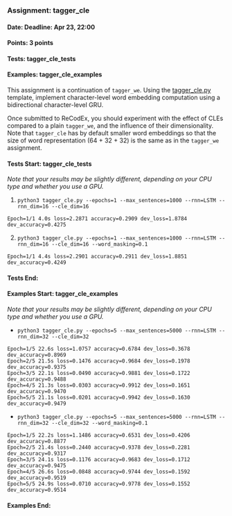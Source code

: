 ### Assignment: tagger_cle
#### Date: Deadline: Apr 23, 22:00
#### Points: 3 points
#### Tests: tagger_cle_tests
#### Examples: tagger_cle_examples

This assignment is a continuation of `tagger_we`. Using the
[tagger_cle.py](https://github.com/ufal/npfl138/tree/past-2324/labs/08/tagger_cle.py)
template, implement character-level word embedding computation using
a bidirectional character-level GRU.

Once submitted to ReCodEx, you should experiment with the effect of CLEs
compared to a plain `tagger_we`, and the influence of their dimensionality. Note
that `tagger_cle` has by default smaller word embeddings so that the size
of word representation (64 + 32 + 32) is the same as in the `tagger_we` assignment.

#### Tests Start: tagger_cle_tests
_Note that your results may be slightly different, depending on your CPU type and whether you use a GPU._

1. `python3 tagger_cle.py --epochs=1 --max_sentences=1000 --rnn=LSTM --rnn_dim=16 --cle_dim=16`
```
Epoch=1/1 4.0s loss=2.2871 accuracy=0.2909 dev_loss=1.8784 dev_accuracy=0.4275
```

2. `python3 tagger_cle.py --epochs=1 --max_sentences=1000 --rnn=LSTM --rnn_dim=16 --cle_dim=16 --word_masking=0.1`
```
Epoch=1/1 4.4s loss=2.2901 accuracy=0.2911 dev_loss=1.8851 dev_accuracy=0.4249
```
#### Tests End:
#### Examples Start: tagger_cle_examples
_Note that your results may be slightly different, depending on your CPU type and whether you use a GPU._

- `python3 tagger_cle.py --epochs=5 --max_sentences=5000 --rnn=LSTM --rnn_dim=32 --cle_dim=32`
```
Epoch=1/5 22.6s loss=1.0757 accuracy=0.6784 dev_loss=0.3678 dev_accuracy=0.8969
Epoch=2/5 21.5s loss=0.1476 accuracy=0.9684 dev_loss=0.1978 dev_accuracy=0.9375
Epoch=3/5 22.1s loss=0.0490 accuracy=0.9881 dev_loss=0.1722 dev_accuracy=0.9488
Epoch=4/5 21.3s loss=0.0303 accuracy=0.9912 dev_loss=0.1651 dev_accuracy=0.9470
Epoch=5/5 21.1s loss=0.0201 accuracy=0.9942 dev_loss=0.1630 dev_accuracy=0.9479
```

- `python3 tagger_cle.py --epochs=5 --max_sentences=5000 --rnn=LSTM --rnn_dim=32 --cle_dim=32 --word_masking=0.1`
```
Epoch=1/5 22.2s loss=1.1486 accuracy=0.6531 dev_loss=0.4206 dev_accuracy=0.8877
Epoch=2/5 21.4s loss=0.2440 accuracy=0.9378 dev_loss=0.2281 dev_accuracy=0.9317
Epoch=3/5 24.1s loss=0.1176 accuracy=0.9683 dev_loss=0.1712 dev_accuracy=0.9475
Epoch=4/5 26.6s loss=0.0848 accuracy=0.9744 dev_loss=0.1592 dev_accuracy=0.9519
Epoch=5/5 24.9s loss=0.0710 accuracy=0.9778 dev_loss=0.1552 dev_accuracy=0.9514
```
#### Examples End:
